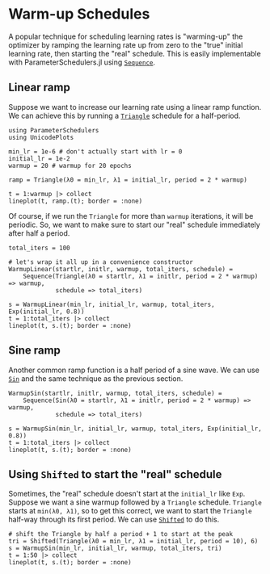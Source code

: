 # Warm-up Schedules

A popular technique for scheduling learning rates is "warming-up" the optimizer by ramping the learning rate up from zero to the "true" initial learning rate, then starting the "real" schedule. This is easily implementable with ParameterSchedulers.jl using [`Sequence`](@ref).

## Linear ramp

Suppose we want to increase our learning rate using a linear ramp function. We can achieve this by running a [`Triangle`](@ref) schedule for a half-period.

```@example warmup-schedule
using ParameterSchedulers
using UnicodePlots

min_lr = 1e-6 # don't actually start with lr = 0
initial_lr = 1e-2
warmup = 20 # warmup for 20 epochs

ramp = Triangle(λ0 = min_lr, λ1 = initial_lr, period = 2 * warmup)

t = 1:warmup |> collect
lineplot(t, ramp.(t); border = :none)
```

Of course, if we run the `Triangle` for more than `warmup` iterations, it will be periodic. So, we want to make sure to start our "real" schedule immediately after half a period.

```@example warmup-schedule
total_iters = 100

# let's wrap it all up in a convenience constructor
WarmupLinear(startlr, initlr, warmup, total_iters, schedule) =
    Sequence(Triangle(λ0 = startlr, λ1 = initlr, period = 2 * warmup) => warmup,
             schedule => total_iters)

s = WarmupLinear(min_lr, initial_lr, warmup, total_iters, Exp(initial_lr, 0.8))
t = 1:total_iters |> collect
lineplot(t, s.(t); border = :none)
```

## Sine ramp

Another common ramp function is a half period of a sine wave. We can use [`Sin`](@ref) and the same technique as the previous section.

```@example warmup-schedule
WarmupSin(startlr, initlr, warmup, total_iters, schedule) =
    Sequence(Sin(λ0 = startlr, λ1 = initlr, period = 2 * warmup) => warmup,
             schedule => total_iters)

s = WarmupSin(min_lr, initial_lr, warmup, total_iters, Exp(initial_lr, 0.8))
t = 1:total_iters |> collect
lineplot(t, s.(t); border = :none)
```

## Using `Shifted` to start the "real" schedule

Sometimes, the "real" schedule doesn't start at the `initial_lr` like `Exp`. Suppose we want a sine warmup followed by a `Triangle` schedule. `Triangle` starts at `min(λ0, λ1)`, so to get this correct, we want to start the `Triangle` half-way through its first period. We can use [`Shifted`](@ref) to do this.

```@example warmup-schedule
# shift the Triangle by half a period + 1 to start at the peak
tri = Shifted(Triangle(λ0 = min_lr, λ1 = initial_lr, period = 10), 6)
s = WarmupSin(min_lr, initial_lr, warmup, total_iters, tri)
t = 1:50 |> collect
lineplot(t, s.(t); border = :none)
```
